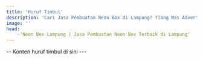 ```yaml
---
title: 'Huruf Timbul'
description: 'Cari Jasa Pembuatan Neon Box di Lampung? Tiang Mas Advertising hadir untuk solusi iklan terbaik Anda. Menarik, berkualitas, dan terjangkau'
image: ''
head: 
    -'Neon Box Lampung | Jasa Pembuatan Neon Box Terbaik di Lampung'
---
```

-- Konten huruf timbul di sini ---